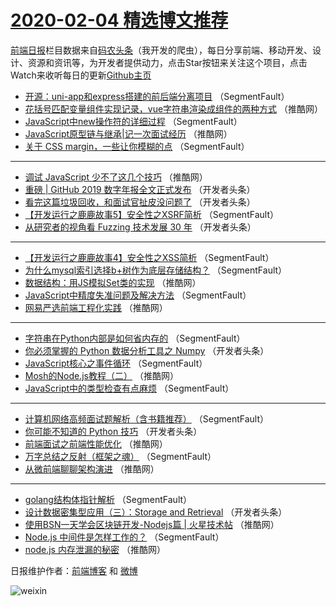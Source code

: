 # [2020-02-04 精选博文推荐](http://hao.caibaojian.com/date/2020/02/04)

[前端日报](http://caibaojian.com/c/news)栏目数据来自[码农头条](http://hao.caibaojian.com/)（我开发的爬虫），每日分享前端、移动开发、设计、资源和资讯等，为开发者提供动力，点击Star按钮来关注这个项目，点击Watch来收听每日的更新[Github主页](https://github.com/kujian/frontendDaily)
* [开源：uni-app和express搭建的前后端分离项目](http://hao.caibaojian.com/136941.html) （SegmentFault）
* [花括号匹配变量组件实现记录，vue字符串渲染成组件的两种方式](http://hao.caibaojian.com/136995.html) （推酷网）
* [JavaScript中new操作符的详细过程](http://hao.caibaojian.com/137019.html) （SegmentFault）
* [JavaScript原型链与继承|记一次面试经历](http://hao.caibaojian.com/136972.html) （推酷网）
* [关于 CSS margin，一些让你模糊的点](http://hao.caibaojian.com/137015.html) （SegmentFault）

***
* [调试 JavaScript 少不了这几个技巧](http://hao.caibaojian.com/136975.html) （推酷网）
* [重磅 | GitHub 2019 数字年报全文正式发布](http://hao.caibaojian.com/136960.html) （开发者头条）
* [看完这篇垃圾回收，和面试官扯皮没问题了](http://hao.caibaojian.com/136959.html) （开发者头条）
* [【开发运行之鹿鹿故事5】安全性之XSRF简析](http://hao.caibaojian.com/136944.html) （SegmentFault）
* [从研究者的视角看 Fuzzing 技术发展 30 年](http://hao.caibaojian.com/136958.html) （开发者头条）

***
* [【开发运行之鹿鹿故事4】安全性之XSS简析](http://hao.caibaojian.com/136945.html) （SegmentFault）
* [为什么mysql索引选择b+树作为底层存储结构？](http://hao.caibaojian.com/136943.html) （SegmentFault）
* [数据结构：用JS模拟Set类的实现](http://hao.caibaojian.com/136993.html) （推酷网）
* [JavaScript中精度失准问题及解决方法](http://hao.caibaojian.com/136942.html) （SegmentFault）
* [网易严选前端工程化实践](http://hao.caibaojian.com/136971.html) （推酷网）

***
* [字符串在Python内部是如何省内存的](http://hao.caibaojian.com/136933.html) （SegmentFault）
* [你必须掌握的 Python 数据分析工具之 Numpy](http://hao.caibaojian.com/136953.html) （开发者头条）
* [JavaScript核心之事件循环](http://hao.caibaojian.com/136938.html) （SegmentFault）
* [Mosh的Node.js教程（二）](http://hao.caibaojian.com/136996.html) （推酷网）
* [JavaScript中的类型检查有点麻烦](http://hao.caibaojian.com/136934.html) （SegmentFault）

***
* [计算机网络高频面试题解析（含书籍推荐）](http://hao.caibaojian.com/137018.html) （SegmentFault）
* [你可能不知道的 Python 技巧](http://hao.caibaojian.com/136951.html) （开发者头条）
* [前端面试之前端性能优化](http://hao.caibaojian.com/136973.html) （推酷网）
* [万字总结之反射（框架之魂）](http://hao.caibaojian.com/136937.html) （SegmentFault）
* [从微前端聊聊架构演进](http://hao.caibaojian.com/136970.html) （推酷网）

***
* [golang结构体指针解析](http://hao.caibaojian.com/137016.html) （SegmentFault）
* [设计数据密集型应用（三）：Storage and Retrieval](http://hao.caibaojian.com/136950.html) （开发者头条）
* [使用BSN一天学会区块链开发-Nodejs篇 | 火星技术帖](http://hao.caibaojian.com/136974.html) （推酷网）
* [Node.js 中间件是怎样工作的？](http://hao.caibaojian.com/136935.html) （SegmentFault）
* [node.js 内存泄漏的秘密](http://hao.caibaojian.com/136969.html) （推酷网）

日报维护作者：[前端博客](http://caibaojian.com/) 和 [微博](http://caibaojian.com/go/weibo)

![weixin](https://user-images.githubusercontent.com/3055447/38468989-651132ac-3b80-11e8-8e6b-15122322a9d7.png)